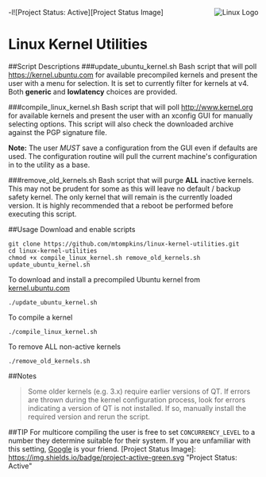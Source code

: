  -l![Project Status: Active][Project Status Image]
<img align="right" src="https://www.kernel.org/theme/images/logos/tux.png" alt="Linux Logo" title="Tux">
# Linux Kernel Utilities
##Script Descriptions
###update_ubuntu_kernel.sh
Bash script that will poll https://kernel.ubuntu.com for available precompiled kernels and present the user with a menu for selection. It is set to currently filter for kernels at v4.    
Both **generic** and **lowlatency** choices are provided.

###compile_linux_kernel.sh
Bash script that will poll http://www.kernel.org for available kernels and present the user with an xconfig GUI for manually selecting options. This script will also check the downloaded archive against the PGP signature file.

**Note:** The user *MUST* save a configuration from the GUI even if defaults are used. The configuration routine will pull the current machine's configuration in to the utility as a base.

###remove_old_kernels.sh
Bash script that will purge **ALL** inactive kernels. This may not be prudent for some as this will leave no default / backup safety kernel. The only kernel that will remain is the currently loaded version. It is highly recommended that a reboot be performed before executing this script.

##Usage
Download and enable scripts

    git clone https://github.com/mtompkins/linux-kernel-utilities.git
    cd linux-kernel-utilities
    chmod +x compile_linux_kernel.sh remove_old_kernels.sh update_ubuntu_kernel.sh

To download and install a precompiled Ubuntu kernel from [kernel.ubuntu.com](https://kernel.ubuntu.com)

    ./update_ubuntu_kernel.sh

To compile a kernel

    ./compile_linux_kernel.sh

To remove ALL non-active kernels

    ./remove_old_kernels.sh

##Notes
> Some older kernels (e.g. 3.x) require earlier versions of QT. If errors are thrown during the kernel configuration process, look for errors indicating a version of QT is not installed. If so, manually install the required version and rerun the script.

##TIP
For multicore compiling the user is free to set `CONCURRENCY_LEVEL` to a number they determine suitable for their system. If you are unfamiliar with this setting, [Google](https://www.google.com/?gws_rd=ssl#q=concurrency%20level%20make-kpkg) is your friend.
[Project Status Image]: https://img.shields.io/badge/project-active-green.svg "Project Status: Active"
